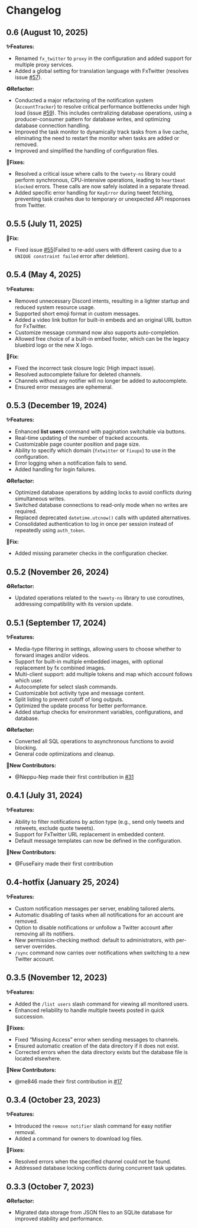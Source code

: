 # Changelog

## 0.6 (August 10, 2025)

**✨Features:**
- Renamed `fx_twitter` to `proxy` in the configuration and added support for multiple proxy services.
- Added a global setting for translation language with FxTwitter (resolves issue [#57](https://github.com/Yuuzi261/Tweetcord/issues/57)).

**♻️Refactor:** 
- Conducted a major refactoring of the notification system (`AccountTracker`) to resolve critical performance bottlenecks under high load (issue [#59](https://github.com/Yuuzi261/Tweetcord/issues/59)). This includes centralizing database operations, using a producer-consumer pattern for database writes, and optimizing database connection handling.
- Improved the task monitor to dynamically track tasks from a live cache, eliminating the need to restart the monitor when tasks are added or removed.
- Improved and simplified the handling of configuration files.

**🐛Fixes:**
- Resolved a critical issue where calls to the `tweety-ns` library could perform synchronous, CPU-intensive operations, leading to `heartbeat blocked` errors. These calls are now safely isolated in a separate thread.
- Added specific error handling for `KeyError` during tweet fetching, preventing task crashes due to temporary or unexpected API responses from Twitter.

## 0.5.5 (July 11, 2025)
**🐛Fix:**
- Fixed issue [#55](https://github.com/Yuuzi261/Tweetcord/issues/55)(Failed to re-add users with different casing due to a `UNIQUE constraint failed` error after deletion).

## 0.5.4 (May 4, 2025)
**✨Features:**
- Removed unnecessary Discord intents, resulting in a lighter startup and reduced system resource usage.
- Supported short emoji format in custom messages.
- Added a video link button for built-in embeds and an original URL button for FxTwitter.
- Customize message command now also supports auto-completion.
- Allowed free choice of a built-in embed footer, which can be the legacy bluebird logo or the new X logo.

**🐛Fix:**
- Fixed the incorrect task closure logic (High impact issue).
- Resolved autocomplete failure for deleted channels.
- Channels without any notifier will no longer be added to autocomplete.
- Ensured error messages are ephemeral.

## 0.5.3 (December 19, 2024)  
**✨Features:**  
- Enhanced **list users** command with pagination switchable via buttons.   
- Real-time updating of the number of tracked accounts.   
- Customizable page counter position and page size.   
- Ability to specify which domain (`fxtwitter` or `fixupx`) to use in the configuration.   
- Error logging when a notification fails to send.   
- Added handling for login failures.   

**♻️Refactor:**  
- Optimized database operations by adding locks to avoid conflicts during simultaneous writes.   
- Switched database connections to read-only mode when no writes are required.   
- Replaced deprecated `datetime.utcnow()` calls with updated alternatives.  
- Consolidated authentication to log in once per session instead of repeatedly using `auth_token`.

**🐛Fix:**  
- Added missing parameter checks in the configuration checker.   

## 0.5.2 (November 26, 2024)  
**♻️Refactor:**  
- Updated operations related to the `tweety-ns` library to use coroutines, addressing compatibility with its version update. 

## 0.5.1 (September 17, 2024)  
**✨Features:**  
- Media-type filtering in settings, allowing users to choose whether to forward images and/or videos. 
- Support for built-in multiple embedded images, with optional replacement by fx combined images. 
- Multi-client support: add multiple tokens and map which account follows which user. 
- Autocomplete for select slash commands. 
- Customizable bot activity type and message content. 
- Split listing to prevent cutoff of long outputs. 
- Optimized the update process for better performance. 
- Added startup checks for environment variables, configurations, and database. 

**♻️Refactor:**  
- Converted all SQL operations to asynchronous functions to avoid blocking. 
- General code optimizations and cleanup. 

**🎉New Contributors:**
- @Neppu-Nep made their first contribution in [#31](https://github.com/Yuuzi261/Tweetcord/pull/31)

## 0.4.1 (July 31, 2024)  
**✨Features:**  
- Ability to filter notifications by action type (e.g., send only tweets and retweets, exclude quote tweets). 
- Support for FxTwitter URL replacement in embedded content. 
- Default message templates can now be defined in the configuration. 

**🎉New Contributors:**
- @FuseFairy made their first contribution

## 0.4-hotfix (January 25, 2024)  
**✨Features:**  
- Custom notification messages per server, enabling tailored alerts. 
- Automatic disabling of tasks when all notifications for an account are removed. 
- Option to disable notifications or unfollow a Twitter account after removing all its notifiers. 
- New permission-checking method: default to administrators, with per-server overrides. 
- `/sync` command now carries over notifications when switching to a new Twitter account. 

## 0.3.5 (November 12, 2023)  
**✨Features:**  
- Added the `/list users` slash command for viewing all monitored users. 
- Enhanced reliability to handle multiple tweets posted in quick succession. 

**🐛Fixes:**  
- Fixed “Missing Access” error when sending messages to channels. 
- Ensured automatic creation of the data directory if it does not exist. 
- Corrected errors when the data directory exists but the database file is located elsewhere. 

**🎉New Contributors:**
- @me846 made their first contribution in [#17](https://github.com/Yuuzi261/Tweetcord/pull/17) 

## 0.3.4 (October 23, 2023)  
**✨Features:**  
- Introduced the `remove notifier` slash command for easy notifier removal. 
- Added a command for owners to download log files. 

**🐛Fixes:**
- Resolved errors when the specified channel could not be found. 
- Addressed database locking conflicts during concurrent task updates. 

## 0.3.3 (October 7, 2023)  
**♻️Refactor:**  
- Migrated data storage from JSON files to an SQLite database for improved stability and performance.

